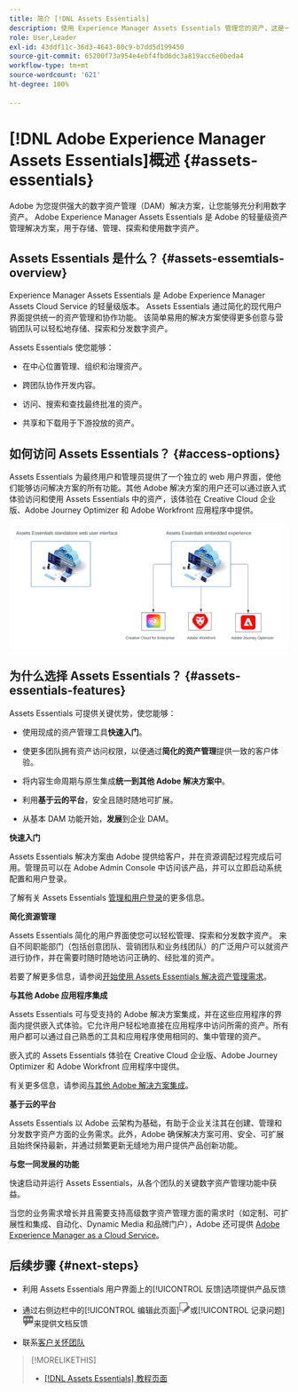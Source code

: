 ```yaml
---
title: 简介 [!DNL Assets Essentials]
description: 使用 Experience Manager Assets Essentials 管理您的资产，这是一种可在 Experience Cloud 应用程序中使用的轻量级数字资产管理工具。
role: User,Leader
exl-id: 43ddf11c-36d3-4643-80c9-b7dd5d199450
source-git-commit: 65200f73a954e4ebf4fbd6dc3a819acc6e0beda4
workflow-type: tm+mt
source-wordcount: '621'
ht-degree: 100%

---
```


# [!DNL Adobe Experience Manager Assets Essentials]概述 {#assets-essentials}

<!-- TBD: Update this banner to remove Beta label. 
![Banner image for beta docs](assets/do-not-localize/banner-image-beta-docs.png)

-->

Adobe 为您提供强大的数字资产管理（DAM）解决方案，让您能够充分利用数字资产。 Adobe Experience Manager Assets Essentials 是 Adobe 的轻量级资产管理解决方案，用于存储、管理、探索和使用数字资产。

## Assets Essentials 是什么？ {#assets-essemtials-overview}

Experience Manager Assets Essentials 是 Adobe Experience Manager Assets Cloud Service 的轻量级版本。 Assets Essentials 通过简化的现代用户界面提供统一的资产管理和协作功能。 该简单易用的解决方案使得更多创意与营销团队可以轻松地存储、探索和分发数字资产。

Assets Essentials 使您能够：

* 在中心位置管理、组织和治理资产。

* 跨团队协作开发内容。

* 访问、搜索和查找最终批准的资产。

* 共享和下载用于下游投放的资产。

## 如何访问 Assets Essentials？ {#access-options}

Assets Essentials 为最终用户和管理员提供了一个独立的 web 用户界面，使他们能够访问解决方案的所有功能。其他 Adobe 解决方案的用户还可以通过嵌入式体验访问和使用 Assets Essentials 中的资产，该体验在 Creative Cloud 企业版、Adobe Journey Optimizer 和 Adobe Workfront 应用程序中提供。

![与其他解决方案集成](assets/assets-essentials-integration.svg)

## 为什么选择 Assets Essentials？ {#assets-essentials-features}

Assets Essentials 可提供关键优势，使您能够：

* 使用现成的资产管理工具&#x200B;**快速入门**。

* 使更多团队拥有资产访问权限，以便通过&#x200B;**简化的资产管理**&#x200B;提供一致的客户体验。

* 将内容生命周期与原生集成&#x200B;**统一到其他 Adobe 解决方案中**。

* 利用&#x200B;**基于云的平台**，安全且随时随地可扩展。

* 从基本 DAM 功能开始，**发展**&#x200B;到企业 DAM。

**快速入门**

Assets Essentials 解决方案由 Adobe 提供给客户，并在资源调配过程完成后可用。管理员可以在 Adobe Admin Console 中访问该产品，并可以立即启动系统配置和用户登录。

了解有关 Assets Essentials [管理和用户登录](deploy-administer.md)的更多信息。

**简化资源管理**

Assets Essentials 简化的用户界面使您可以轻松管理、探索和分发数字资产。 来自不同职能部门（包括创意团队、营销团队和业务线团队）的广泛用户可以就资产进行协作，并在需要时随时随地访问正确的、经批准的资产。

若要了解更多信息，请参阅[开始使用 Assets Essentials 解决资产管理需求](get-started.md)。

**与其他 Adobe 应用程序集成**

Assets Essentials 可与受支持的 Adobe 解决方案集成，并在这些应用程序的界面内提供嵌入式体验。它允许用户轻松地直接在应用程序中访问所需的资产。所有用户都可以通过自己熟悉的工具和应用程序使用相同的、集中管理的资产。

嵌入式的 Assets Essentials 体验在 Creative Cloud 企业版、Adobe Journey Optimizer 和 Adobe Workfront 应用程序中提供。

有关更多信息，请参阅[与其他 Adobe 解决方案集成](integration.md)。

**基于云的平台**

Assets Essentials 以 Adobe 云架构为基础，有助于企业关注其在创建、管理和分发数字资产方面的业务需求。此外，Adobe 确保解决方案可用、安全、可扩展且始终保持最新，并通过频繁更新无缝地为用户提供产品创新功能。

**与您一同发展的功能**

快速启动并运行 Assets Essentials，从各个团队的关键数字资产管理功能中获益。

当您的业务需求增长并且需要支持高级数字资产管理方面的需求时（如定制、可扩展性和集成、自动化、Dynamic Media 和品牌门户），Adobe 还可提供 [Adobe Experience Manager as a Cloud Service](https://experienceleague.adobe.com/docs/experience-manager-cloud-service/content/assets/home.html?lang=cn)。


## 后续步骤 {#next-steps}

* 利用 Assets Essentials 用户界面上的[!UICONTROL 反馈]选项提供产品反馈

* 通过右侧边栏中的[!UICONTROL 编辑此页面]![编辑页面](assets/do-not-localize/edit-page.png)或[!UICONTROL 记录问题]![创建 GitHub 问题](assets/do-not-localize/github-issue.png)来提供文档反馈

* 联系[客户关怀团队](https://experienceleague.adobe.com/?support-solution=General#support)


>[!MORELIKETHIS]
>
>* [[!DNL Assets Essentials] 教程页面](https://experienceleague.adobe.com/docs/experience-manager-learn/assets-essentials/overview.html?lang=cn)
